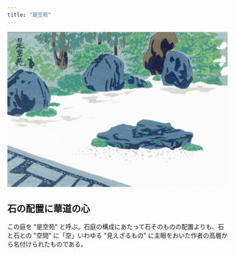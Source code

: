 ```yaml
---
title: "是空苑"
---
```

![是空苑の版画2](/images/zekuen_hanga02.jpg)

## 石の配置に華道の心

この庭を "是空苑" と呼ぶ。石庭の構成にあたって石そのものの配置よりも、石と石との "空間" に「空」いわゆる "見えざるもの" に主眼をおいた作者の高層から名付けられたものである。
